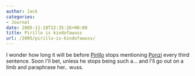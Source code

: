 ```yaml
---
author: Jack
categories:
- Journal
date: 2005-11-18T22:35:26+00:00
title: Pirillo is kindofawuss
url: /2005/pirillo-is-kindofawuss/
---
```


I wonder how long it will be before [Pirillo][1] stops mentioning [Ponzi][2] every third sentence. Soon I'll bet, unless he stops being such a&#8230; and I'll go out on a limb and paraphrase her.. wuss.

 [1]: http://chris.pirillo.com/blog/_archives/2005/11/19/1414187.html
 [2]: http://ponzarelli.com/blog/_archives/2005/11/19/1414147.html